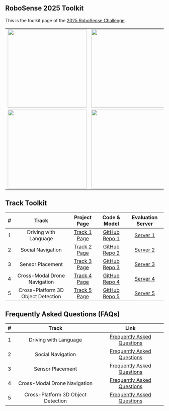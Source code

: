## RoboSense 2025 Toolkit

This is the toolkit page of the [2025 RoboSense Challenge](https://robosense2025.github.io/).

<table>
  <tr>
    <td><img src="https://github.com/user-attachments/assets/52f8356a-99a5-4a4f-bbcd-154b184217d0" width="250"/></td>
    <td><img src="https://github.com/user-attachments/assets/445551e5-e0d5-4dc9-8bc8-3b6b22f658fc" width="250"/></td>
    <td><img src="https://github.com/user-attachments/assets/38008d82-5e86-479e-85fb-36d257914637" width="250"/></td>
  </tr>
  <tr>
    <td><img src="https://github.com/user-attachments/assets/c469856f-c43b-4683-b2df-d4b6156add72" width="250"/></td>
    <td><img src="https://github.com/user-attachments/assets/4a2e1879-88ed-4de0-a17a-f59f8128f4db" width="250"/></td>
    <td></td>
  </tr>
</table>


## Track Toolkit

| # | Track | Project Page | Code & Model | Evaluation Server |
|:-:|:-:|:-:|:-:|:-:|
| 1 | Driving with Language              | [Track 1 Page](https://robosense2025.github.io/track1) | [GitHub Repo 1](https://github.com/robosense2025/track1) | [Server 1](https://www.codabench.org/competitions/9285/) |
| 2 | Social Navigation                  | [Track 2 Page](https://robosense2025.github.io/track2) | [GitHub Repo 2](https://github.com/robosense2025/track2) | [Server 2](https://eval.ai/web/challenges/challenge-page/2557/overview) |
| 3 | Sensor Placement                   | [Track 3 Page](https://robosense2025.github.io/track3) | [GitHub Repo 3](https://github.com/robosense2025/track3) | [Server 3](https://www.codabench.org/competitions/9284/) |
| 4 | Cross-Modal Drone Navigation       | [Track 4 Page](https://robosense2025.github.io/track4) | [GitHub Repo 4](https://github.com/robosense2025/track4) | [Server 4](https://www.codabench.org/competitions/9219/) |
| 5 | Cross-Platform 3D Object Detection | [Track 5 Page](https://robosense2025.github.io/track5) | [GitHub Repo 5](https://github.com/robosense2025/track5) | [Server 5](https://www.codabench.org/competitions/9179/) |


## Frequently Asked Questions (FAQs)

| # | Track | Link |
|:-:|:-:|:-:|
| 1 | Driving with Language              | [Frequently Asked Questions](https://robosense2025.github.io/track1) | 
| 2 | Social Navigation                  | [Frequently Asked Questions](https://robosense2025.github.io/track2) | 
| 3 | Sensor Placement                   | [Frequently Asked Questions](https://robosense2025.github.io/track3) | 
| 4 | Cross-Modal Drone Navigation       | [Frequently Asked Questions](https://robosense2025.github.io/track4) | 
| 5 | Cross-Platform 3D Object Detection | [Frequently Asked Questions](https://robosense2025.github.io/track5) | 
